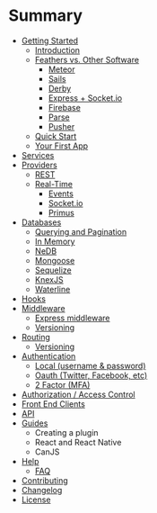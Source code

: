# Summary

* [Getting Started](README.md)
   * [Introduction](getting-started/readme.md)
   * [Feathers vs. Other Software](getting-started/vs/readme.md)
      * [Meteor](getting-started/vs/meteor.md)
      * [Sails](getting-started/vs/sails.md)
      * [Derby](getting-started/vs/derby.md)
      * [Express + Socket.io](getting-started/vs/express-socketio.md)
      * [Firebase](getting-started/vs/firebase.md)
      * [Parse](getting-started/vs/parse.md)
      * [Pusher](getting-started/vs/pusher.md)
   * [Quick Start](getting-started/quick-start.md)
   * [Your First App](getting-started/your-first-app.md)
* [Services](services/readme.md)
* [Providers](providers/readme.md)
   * [REST](providers/rest.md)
   * [Real-Time](providers/real-time/readme.md)
      * [Events](providers/real-time/events.md)
      * [Socket.io](providers/real-time/socket-io.md)
      * [Primus](providers/real-time/primus.md)
* [Databases](databases/readme.md)
   * [Querying and Pagination](databases/querying.md)
   * [In Memory](databases/in_memory.md)
   * [NeDB](databases/nedatabases/md)
   * [Mongoose](databases/mongoose.md)
   * [Sequelize](databases/sequelize.md)
   * [KnexJS](databases/knexjs.md)
   * [Waterline](databases/waterline.md)
* [Hooks](hooks/readme.md)
* [Middleware](middleware/readme.md)
   * [Express middleware](middleware/express.md)
   * [Versioning](versioning.md)
* [Routing](routing/readme.md)
   * [Versioning](routing/versioning.md)
* [Authentication](authentication/readme.md)
   * [Local (username & password)](authentication/local.md)
   * [Oauth (Twitter, Facebook, etc)]()
   * [2 Factor (MFA)]()
* [Authorization / Access Control](authorization/readme.md)
* [Front End Clients](clients/readme.md)
* [API](api/readme.md)
* [Guides](guides/readme.md)
   * Creating a plugin
   * React and React Native
   * CanJS
* [Help](help/readme.md)
   * [FAQ](faq.md)
* [Contributing](contributing.md)
* [Changelog](changelog.md)
* [License](license.md)


